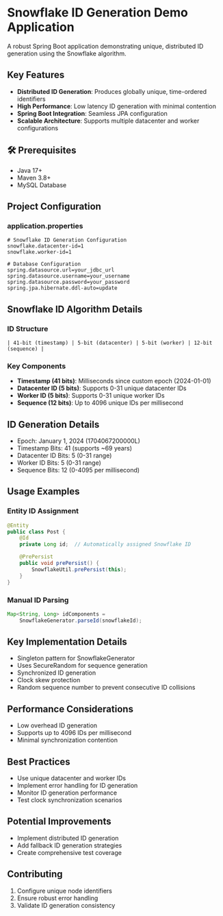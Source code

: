 # Snowflake ID Generation Demo Application

A robust Spring Boot application demonstrating unique, distributed ID generation using the Snowflake algorithm.

##  Key Features

- **Distributed ID Generation**: Produces globally unique, time-ordered identifiers
- **High Performance**: Low latency ID generation with minimal contention
- **Spring Boot Integration**: Seamless JPA configuration
- **Scalable Architecture**: Supports multiple datacenter and worker configurations

## 🛠 Prerequisites

- Java 17+
- Maven 3.8+
- MySQL Database

##  Project Configuration

### application.properties

```properties
# Snowflake ID Generation Configuration
snowflake.datacenter-id=1
snowflake.worker-id=1

# Database Configuration
spring.datasource.url=your_jdbc_url
spring.datasource.username=your_username
spring.datasource.password=your_password
spring.jpa.hibernate.ddl-auto=update
```

##  Snowflake ID Algorithm Details

### ID Structure

```
| 41-bit (timestamp) | 5-bit (datacenter) | 5-bit (worker) | 12-bit (sequence) |
```

### Key Components

- **Timestamp (41 bits)**: Milliseconds since custom epoch (2024-01-01)
- **Datacenter ID (5 bits)**: Supports 0-31 unique datacenter IDs
- **Worker ID (5 bits)**: Supports 0-31 unique worker IDs
- **Sequence (12 bits)**: Up to 4096 unique IDs per millisecond

## ID Generation Details

- Epoch: January 1, 2024 (1704067200000L)
- Timestamp Bits: 41 (supports ~69 years)
- Datacenter ID Bits: 5 (0-31 range)
- Worker ID Bits: 5 (0-31 range)
- Sequence Bits: 12 (0-4095 per millisecond)

##  Usage Examples

### Entity ID Assignment

```java
@Entity
public class Post {
    @Id
    private Long id;  // Automatically assigned Snowflake ID

    @PrePersist
    public void prePersist() {
        SnowflakeUtil.prePersist(this);
    }
}
```

### Manual ID Parsing

```java
Map<String, Long> idComponents = 
    SnowflakeGenerator.parseId(snowflakeId);
```

## Key Implementation Details

- Singleton pattern for SnowflakeGenerator
- Uses SecureRandom for sequence generation
- Synchronized ID generation
- Clock skew protection
- Random sequence number to prevent consecutive ID collisions

## Performance Considerations

- Low overhead ID generation
- Supports up to 4096 IDs per millisecond
- Minimal synchronization contention

##  Best Practices

- Use unique datacenter and worker IDs
- Implement error handling for ID generation
- Monitor ID generation performance
- Test clock synchronization scenarios

##  Potential Improvements

- Implement distributed ID generation
- Add fallback ID generation strategies
- Create comprehensive test coverage

##  Contributing

1. Configure unique node identifiers
2. Ensure robust error handling
3. Validate ID generation consistency